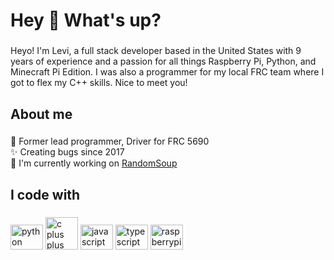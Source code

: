 <h1 align="left">Hey 👋 What's up?</h1>

###

<p align="left">Heyo! I'm Levi, a full stack developer based in the United States with 9 years of experience and a passion for all things Raspberry Pi, Python, and Minecraft Pi Edition. I was also a programmer for my local FRC team where I got to flex my C++ skills. Nice to meet you!</p>

###

<h2 align="left">About me</h2>

###

<p align="left">🤖 Former lead programmer, Driver for FRC 5690<br>✨ Creating bugs since 2017<br>🚀 I'm currently working on <a href="https://github.com/randomsoup">RandomSoup</a></p>

###

<h2 align="left">I code with</h2>

###

<div align="left">  
  <img src="https://cdn.jsdelivr.net/gh/devicons/devicon/icons/python/python-original.svg" height="40" width="52" alt="python logo"  />
  <img src="https://cdn.jsdelivr.net/gh/devicons/devicon/icons/cplusplus/cplusplus-original.svg" width="52" alt="c plus plus logo"/>
  <img src="https://cdn.jsdelivr.net/gh/devicons/devicon/icons/javascript/javascript-original.svg" height="40" width="52" alt="javascript logo"  />
  <img src="https://cdn.jsdelivr.net/gh/devicons/devicon/icons/typescript/typescript-original.svg" height="40" width="52" alt="typescript logo"  />
  <img src="https://cdn.jsdelivr.net/gh/devicons/devicon/icons/raspberrypi/raspberrypi-original.svg" height="40" width="52" alt="raspberrypi logo"  />
  
</div>
